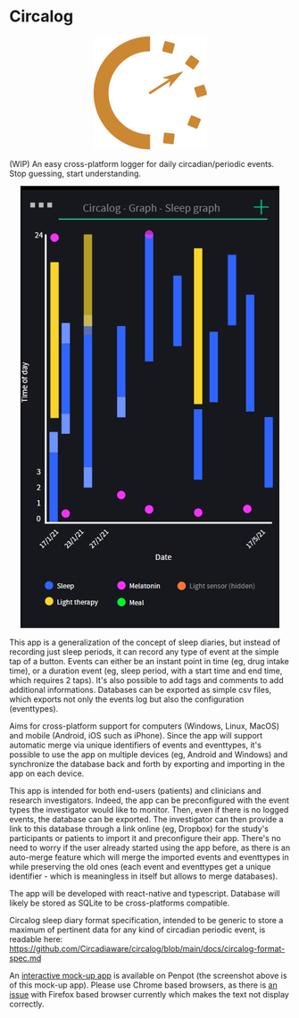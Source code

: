 # Circalog

<p align="center"><img src="docs/circalog-logo.svg" title="Circalog-logo" alt="" data-align="center"></p>

(WIP) An easy cross-platform logger for daily circadian/periodic events. Stop guessing, start understanding.

<p align="center"><img src="docs/circalog-mockup-app-penpot.png" title="Circalog-mockup-app-penpot" alt="" data-align="center"></p>

This app is a generalization of the concept of sleep diaries, but instead of recording just sleep periods, it can record any type of event at the simple tap of a button. Events can either be an instant point in time (eg, drug intake time), or a duration event (eg, sleep period, with a start time and end time, which requires 2 taps). It's also possible to add tags and comments to add additional informations. Databases can be exported as simple csv files, which exports not only the events log but also the configuration (eventtypes).

Aims for cross-platform support for computers (Windows, Linux, MacOS) and mobile (Android, iOS such as iPhone). Since the app will support automatic merge via unique identifiers of events and eventtypes, it's possible to use the app on multiple devices (eg, Android and Windows) and synchronize the database back and forth by exporting and importing in the app on each device.

This app is intended for both end-users (patients) and clinicians and research investigators. Indeed, the app can be preconfigured with the event types the investigator would like to monitor. Then, even if there is no logged events, the database can be exported. The investigator can then provide a link to this database through a link online (eg, Dropbox) for the study's participants or patients to import it and preconfigure their app. There's no need to worry if the user already started using the app before, as there is an auto-merge feature which will merge the imported events and eventtypes in while preserving the old ones (each event and eventtypes get a unique identifier - which is meaningless in itself but allows to merge databases).

The app will be developed with react-native and typescript. Database will likely be stored as SQLite to be cross-platforms compatible.

Circalog sleep diary format specification, intended to be generic to store a maximum of pertinent data for any kind of circadian periodic event, is readable here: https://github.com/Circadiaware/circalog/blob/main/docs/circalog-format-spec.md

An [interactive mock-up app](https://design.penpot.app/#/view/441c1550-c424-11eb-8557-f55ab9adbb41/d0e73e20-e124-11eb-a77a-195c36c76d76?token=42eqNw4QBfdJNSiw-eeueg&index=0) is available on Penpot (the screenshot above is of this mock-up app). Please use Chrome based browsers, as there is [an issue](https://github.com/penpot/penpot/issues/1081) with Firefox based browser currently which makes the text not display correctly.
